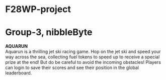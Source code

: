 # F28WP-project
# Group-3, nibbleByte
<strong>AQUARUN</strong><br>
Aquarun is a thrilling jet ski racing game. Hop on the jet ski and speed your way across the sea, collecting fuel tokens to speed up to receive a special prize at the end! But do be careful to avoid the incoming obstacles!
Players can login to save their scores and see their position in the global leaderboard.
